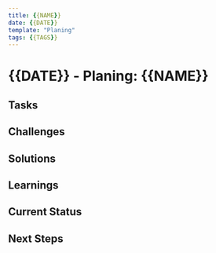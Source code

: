 ```yaml
---
title: {{NAME}}
date: {{DATE}}
template: "Planing"
tags: {{TAGS}}
---
```

# {{DATE}} - Planing: {{NAME}}
## Tasks

## Challenges

## Solutions

## Learnings

## Current Status

## Next Steps
